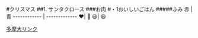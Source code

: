 #クリスマス
##1. サンタクロース
###お肉
#・1おいしいごはん
#####ふみ
赤 |青 
------------ | -------------
:heart:| :blue_heart:
:laughing:| :laughing:

[多摩大リンク](http://mic.tama.ac.jp/link/)
